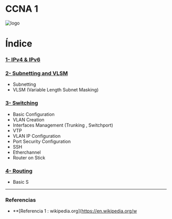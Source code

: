 # CCNA 1 



<img src="/img/aaa.jpg" alt="logo"></img>


# Índice

### [1- IPv4 & IPv6  ](https://github.com/ciscoAnass/Windows-SubSystem-Linux-WSL/blob/main/intro.md)

### [2- Subnetting and VLSM  ](https://github.com/ciscoAnass/Windows-SubSystem-Linux-WSL/blob/main/intro.md)
- Subnetting
- VLSM (Variable Length Subnet Masking)

### [3- Switching ](https://github.com/ciscoAnass/Windows-SubSystem-Linux-WSL/blob/main/instalacion.md)
- Basic Configuration
- VLAN Creation
- Interfaces Management (Trunking , Switchport)
- VTP
- VLAN IP Configuration
- Port Security Configuration
- SSH
- Etherchannel
- Router on Stick


### [4- Routing ](https://github.com/ciscoAnass/CCNA-1/Routing.md)
- Basic S


***

### Referencias



- **[Referencia 1 : wikipedia.org](https://en.wikipedia.org/w
